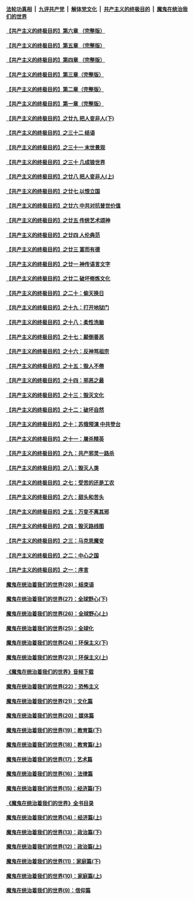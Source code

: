 ####  [法轮功真相](../../../../basic/blob/master/README.md?t=05192102) &nbsp;|&nbsp; [九评共产党](../../../../9ping.md/blob/master/README.md?t=05192102) &nbsp;|&nbsp; [解体党文化](../../../../jtdwh.md/blob/master/README.md?t=05192102)  &nbsp;|&nbsp; [共产主义的终极目的](../../../../gczydzjmd.md/blob/master/README.md?t=05192102) &nbsp;|&nbsp; [魔鬼在统治我们的世界](../../../../mgztzwmdsj.md/blob/master/README.md?t=05192102) 

#### [【共产主义的终极目的】第六章 （完整版）](../pages/nsc422/n11428913.md?t=05192102) 

#### [【共产主义的终极目的】第五章 （完整版）](../pages/nsc422/n11428912.md?t=05192102) 

#### [【共产主义的终极目的】第四章 （完整版）](../pages/nsc422/n11428907.md?t=05192102) 

#### [【共产主义的终极目的】第三章（完整版）](../pages/nsc422/n11428848.md?t=05192102) 

#### [【共产主义的终极目的】第二章（完整版）](../pages/nsc422/n11428831.md?t=05192102) 

#### [【共产主义的终极目的】第一章（完整版）](../pages/nsc422/n11417651.md?t=05192102) 

#### [【共产主义的终极目的】之廿九 把人变非人(下)](../pages/nsc422/n11344140.md?t=05192102) 

#### [【共产主义的终极目的】之三十二 结语](../pages/nsc422/n11360535.md?t=05192102) 

#### [【共产主义的终极目的】之三十一 末世景观](../pages/nsc422/n11351129.md?t=05192102) 

#### [【共产主义的终极目的】之三十 几成狼世界](../pages/nsc422/n11348280.md?t=05192102) 

#### [【共产主义的终极目的】之廿八 把人变非人(上)](../pages/nsc422/n11340492.md?t=05192102) 

#### [【共产主义的终极目的】之廿七 以恨立国](../pages/nsc422/n11336944.md?t=05192102) 

#### [【共产主义的终极目的】之廿六 中共对抗普世价值](../pages/nsc422/n11324785.md?t=05192102) 

#### [【共产主义的终极目的】之廿五 传统艺术颂神](../pages/nsc422/n11296396.md?t=05192102) 

#### [【共产主义的终极目的】之廿四 人伦典范](../pages/nsc422/n11296397.md?t=05192102) 

#### [【共产主义的终极目的】之廿三 富而有德](../pages/nsc422/n11283598.md?t=05192102) 

#### [【共产主义的终极目的】之廿一 神传语言文字](../pages/nsc422/n11263265.md?t=05192102) 

#### [【共产主义的终极目的】之廿二 破坏修炼文化](../pages/nsc422/n11245728.md?t=05192102) 

#### [【共产主义的终极目的】之二十：偷天换日](../pages/nsc422/n11238846.md?t=05192102) 

#### [【共产主义的终极目的】之十九：打开地狱门](../pages/nsc422/n11206376.md?t=05192102) 

#### [【共产主义的终极目的】之十八：柔性洗脑](../pages/nsc422/n11199994.md?t=05192102) 

#### [【共产主义的终极目的】之十七：颠倒善恶](../pages/nsc422/n11179782.md?t=05192102) 

#### [【共产主义的终极目的】之十六：反神骂祖宗](../pages/nsc422/n11166798.md?t=05192102) 

#### [【共产主义的终极目的】之十五：毁人不倦](../pages/nsc422/n11166792.md?t=05192102) 

#### [【共产主义的终极目的】之十四：邪恶之最](../pages/nsc422/n11150249.md?t=05192102) 

#### [【共产主义的终极目的】之十三：毁灭文化](../pages/nsc422/n11135227.md?t=05192102) 

#### [【共产主义的终极目的】之十二：破坏自然](../pages/nsc422/n11135214.md?t=05192102) 

#### [【共产主义的终极目的】之十：苏俄预演 中共登台](../pages/nsc422/n11118424.md?t=05192102) 

#### [【共产主义的终极目的】之十一：屠杀精英](../pages/nsc422/n11118442.md?t=05192102) 

#### [【共产主义的终极目的】之九：共产邪灵一路杀](../pages/nsc422/n11114139.md?t=05192102) 

#### [【共产主义的终极目的】之八：毁灭人类](../pages/nsc422/n11108503.md?t=05192102) 

#### [【共产主义的终极目的】之七：受苦的还是工农](../pages/nsc422/n11101809.md?t=05192102) 

#### [【共产主义的终极目的】之六：甜头和苦头](../pages/nsc422/n11096971.md?t=05192102) 

#### [【共产主义的终极目的】之五：万变不离其邪](../pages/nsc422/n11091285.md?t=05192102) 

#### [【共产主义的终极目的】之四：毁灭路线图](../pages/nsc422/n11086284.md?t=05192102) 

#### [【共产主义的终极目的】之三：马克思魔变](../pages/nsc422/n11061941.md?t=05192102) 

#### [【共产主义的终极目的】之二：中心之国](../pages/nsc422/n11047728.md?t=05192102) 

#### [【共产主义的终极目的】之一：序言](../pages/nsc422/n11086077.md?t=05192102) 

#### [魔鬼在统治着我们的世界(28)：结束语](../pages/nsc422/n10936246.md?t=05192102) 

#### [魔鬼在统治着我们的世界(27)：全球野心(下)](../pages/nsc422/n10928319.md?t=05192102) 

#### [魔鬼在统治着我们的世界(26)：全球野心(上)](../pages/nsc422/n10900318.md?t=05192102) 

#### [魔鬼在统治着我们的世界(25)：全球化](../pages/nsc422/n10788205.md?t=05192102) 

#### [魔鬼在统治着我们的世界(24)：环保主义(下)](../pages/nsc422/n10695307.md?t=05192102) 

#### [魔鬼在统治着我们的世界(23)：环保主义(上)](../pages/nsc422/n10688613.md?t=05192102) 

#### [《魔鬼在统治着我们的世界》音频下载](../pages/nsc422/n10635553.md?t=05192102) 

#### [魔鬼在统治着我们的世界(22)：恐怖主义](../pages/nsc422/n10614727.md?t=05192102) 

#### [魔鬼在统治着我们的世界(21)：文化篇](../pages/nsc422/n10597706.md?t=05192102) 

#### [魔鬼在统治着我们的世界(20)：媒体篇](../pages/nsc422/n10586579.md?t=05192102) 

#### [魔鬼在统治着我们的世界(19)：教育篇(下)](../pages/nsc422/n10564808.md?t=05192102) 

#### [魔鬼在统治着我们的世界(18)：教育篇(上)](../pages/nsc422/n10526970.md?t=05192102) 

#### [魔鬼在统治着我们的世界(17)：艺术篇](../pages/nsc422/n10499093.md?t=05192102) 

#### [魔鬼在统治着我们的世界(16)：法律篇](../pages/nsc422/n10485969.md?t=05192102) 

#### [魔鬼在统治着我们的世界(15)：经济篇(下)](../pages/nsc422/n10469975.md?t=05192102) 

#### [《魔鬼在统治着我们的世界》全书目录](../pages/nsc422/n10464261.md?t=05192102) 

#### [魔鬼在统治着我们的世界(14)：经济篇(上)](../pages/nsc422/n10457370.md?t=05192102) 

#### [魔鬼在统治着我们的世界(13)：政治篇(下)](../pages/nsc422/n10448270.md?t=05192102) 

#### [魔鬼在统治着我们的世界(12)：政治篇(上)](../pages/nsc422/n10444576.md?t=05192102) 

#### [魔鬼在统治着我们的世界(11)：家庭篇(下)](../pages/nsc422/n10440961.md?t=05192102) 

#### [魔鬼在统治着我们的世界(10)：家庭篇(上)](../pages/nsc422/n10435448.md?t=05192102) 

#### [魔鬼在统治着我们的世界(9)：信仰篇](../pages/nsc422/n10432159.md?t=05192102) 

